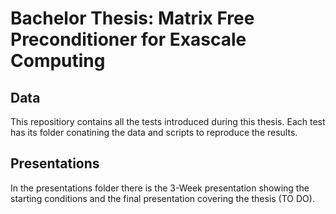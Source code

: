 # Bachelor Thesis: Matrix Free Preconditioner for Exascale Computing



## Data

This repositiory contains all the tests introduced during this thesis. Each test has its folder conatining the data and scripts to reproduce the results.

## Presentations

In the presentations folder there is the 3-Week presentation showing the starting conditions and the final presentation covering the thesis (TO DO).

